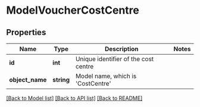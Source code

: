 # ModelVoucherCostCentre

## Properties
Name | Type | Description | Notes
------------ | ------------- | ------------- | -------------
**id** | **int** | Unique identifier of the cost centre | 
**object_name** | **string** | Model name, which is &#x27;CostCentre&#x27; | 

[[Back to Model list]](../../README.md#documentation-for-models) [[Back to API list]](../../README.md#documentation-for-api-endpoints) [[Back to README]](../../README.md)

